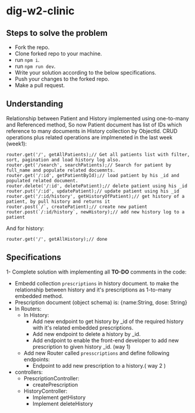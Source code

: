 # dig-w2-clinic
## Steps to solve the problem
- Fork the repo.
- Clone forked repo to your machine.
- run `npm i`.
- run `npm run dev`.
- Write your solution according to the below specifications.
- Push your changes to the forked repo.
- Make a pull request.
## Understanding
Relationship between Patient and History implemented using one-to-many and Referenced method, So now Patient document has list of IDs which reference to many documents in History collection by ObjectId.
CRUD operations plus related operations are implmeneted in the last week (week1):
```
router.get('/', getAllPatients);// Get all patients list with filter, sort, pagination and load history log also.
router.get('/search', searchPatients);// Search for patient by full_name and populate related docuemnts.
router.get('/:id', getPatientById);// load patient by his _id and populated related document.
router.delete('/:id', deletePatient);// delete patient using his _id
router.put('/:id', updatePatient);// update patient using his _id 
router.get('/:id/history', getHistoryOfPatient);// get history of a patient, by pull history and returns it
router.post(`/`, createPatient);// create new patient
router.post(`/:id/history`, newHistory);// add new history log to a patient
```
And for history:
```
router.get('/', getAllHistory);// done
```
## Specifications
1- Complete solution with implementing all **TO-DO** comments in the code:
  - Embedd collection `prescriptions` in history document. to make the relationship between history and it's prescriptions as 1-to-many embedded method.
  - Prescription document (object schema) is: {name:String, dose: String}
  - In Routers:
    - In History:
      - Add new endpoint to get history by _id of the required history with it's related embedded prescriptions.
      - Add new endpoint to delete a history by _id.
      - Add endpoint to enable the front-end developer to add new prescription to given history _id. (way 1)
    - Add new Router called `presscriptions` and define following endpoints:
      - Endpoint to add new prescription to a history.( way 2 )
  - controllers:
    - PrescriptionController:
      - createPrescription
    - HistoryController:
      - Implement getHistory
      - Implement deleteHistory
